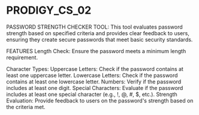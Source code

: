 # PRODIGY_CS_02
PASSWORD STRENGTH CHECKER TOOL: This tool evaluates password strength based on specified criteria and provides clear feedback to 
users, ensuring they create secure passwords that meet basic security standards.

FEATURES
Length Check: Ensure the password meets a minimum length requirement.

Character Types:
Uppercase Letters: Check if the password contains at least one uppercase letter.
Lowercase Letters: Check if the password contains at least one lowercase letter.
Numbers: Verify if the password includes at least one digit.
Special Characters: Evaluate if the password includes at least one special character (e.g., !, @, #, $, etc.).
Strength Evaluation: Provide feedback to users on the password's strength based on the criteria met.
